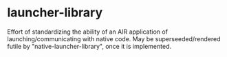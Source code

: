 # launcher-library
Effort of standardizing the ability of an AIR application of launching/communicating with native code. May be superseeded/rendered futile by "native-launcher-library", once it is implemented.
